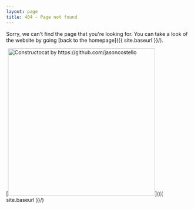 ```yaml
---
layout: page
title: 404 - Page not found
---
```


Sorry, we can't find the page that you're looking for. You can take a look of the website by going [back to the homepage]({{ site.baseurl }}/).

[<img src="{{ site.baseurl }}/images/404.jpg" alt="Constructocat by https://github.com/jasoncostello" style="width: 400px;"/>]({{ site.baseurl }}/)
